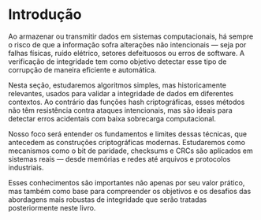 # Introdução

Ao armazenar ou transmitir dados em sistemas computacionais, há sempre o risco de que a informação sofra alterações não intencionais — seja por falhas físicas, ruído elétrico, setores defeituosos ou erros de software. A verificação de integridade tem como objetivo detectar esse tipo de corrupção de maneira eficiente e automática.

Nesta seção, estudaremos algoritmos simples, mas historicamente relevantes, usados para validar a integridade de dados em diferentes contextos. Ao contrário das funções hash criptográficas, esses métodos não têm resistência contra ataques intencionais, mas são ideais para detectar erros acidentais com baixa sobrecarga computacional.

Nosso foco será entender os fundamentos e limites dessas técnicas, que antecedem as construções criptográficas modernas. Estudaremos como mecanismos como o bit de paridade, checksums e CRCs são aplicados em sistemas reais — desde memórias e redes até arquivos e protocolos industriais.

Esses conhecimentos são importantes não apenas por seu valor prático, mas também como base para compreender os objetivos e os desafios das abordagens mais robustas de integridade que serão tratadas posteriormente neste livro.
